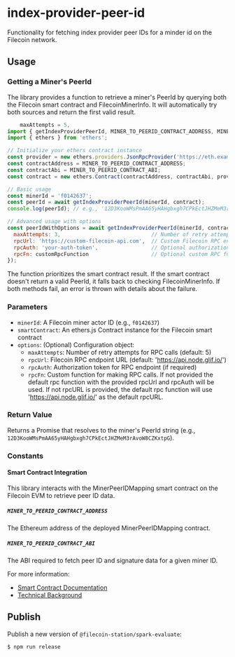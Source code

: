 # index-provider-peer-id

Functionality for fetching index provider peer IDs for a minder id on the Filecoin network.

## Usage

### Getting a Miner's PeerId

The library provides a function to retrieve a miner's PeerId by querying both the Filecoin smart
contract and FilecoinMinerInfo. It will automatically try both sources and return the first valid
result.

```js
    maxAttempts = 5,
import { getIndexProviderPeerId, MINER_TO_PEERID_CONTRACT_ADDRESS, MINER_TO_PEERID_CONTRACT_ABI } from '@filecoin-station/index-provider-peer-id';
import { ethers } from 'ethers';

// Initialize your ethers contract instance
const provider = new ethers.providers.JsonRpcProvider('https://eth.example.com');
const contractAddress = MINER_TO_PEERID_CONTRACT_ADDRESS;
const contractAbi = MINER_TO_PEERID_CONTRACT_ABI;
const contract = new ethers.Contract(contractAddress, contractAbi, provider);

// Basic usage
const minerId = 'f0142637';
const peerId = await getIndexProviderPeerId(minerId, contract);
console.log(peerId); // e.g., '12D3KooWMsPmAA65yHAHgbxgh7CPkEctJHZMeM3rAvoW8CZKxtpG'

// Advanced usage with options
const peerIdWithOptions = await getIndexProviderPeerId(minerId, contract, {
  maxAttempts: 3,                             // Number of retry attempts (default: 5)
  rpcUrl: 'https://custom-filecoin-api.com',  // Custom Filecoin RPC endpoint (default: 'https://api.node.glif.io/')
  rpcAuth: 'your-auth-token',                 // Optional authorization token for RPC
  rpcFn: customRpcFunction                    // Optional custom RPC function implementation.
});
```

The function prioritizes the smart contract result. If the smart contract doesn't return a valid
PeerId, it falls back to checking FilecoinMinerInfo. If both methods fail, an error is thrown with
details about the failure.

### Parameters

- `minerId`: A Filecoin miner actor ID (e.g., `f0142637`)
- `smartContract`: An ethers.js Contract instance for the Filecoin smart contract
- `options`: (Optional) Configuration object:
  - `maxAttempts`: Number of retry attempts for RPC calls (default: 5)
  - `rpcUrl`: Filecoin RPC endpoint URL (default: 'https://api.node.glif.io/')
  - `rpcAuth`: Authorization token for RPC endpoint (if required)
  - `rpcFn`: Custom function for making RPC calls. If not provided the default rpc function with the
    provided rpcUrl and rpcAuth will be used. If not rpcURL is provided, the default rpc function
    will use 'https://api.node.glif.io/' as the default rpcURL.

### Return Value

Returns a Promise that resolves to the miner's PeerId string (e.g.,
`12D3KooWMsPmAA65yHAHgbxgh7CPkEctJHZMeM3rAvoW8CZKxtpG`).

### Constants

#### Smart Contract Integration

This library interacts with the MinerPeerIDMapping smart contract on the Filecoin EVM to retrieve
peer ID data.

##### `MINER_TO_PEERID_CONTRACT_ADDRESS`

The Ethereum address of the deployed MinerPeerIDMapping contract.

##### `MINER_TO_PEERID_CONTRACT_ABI`

The ABI required to fetch peer ID and signature data for a given miner ID.

For more information:

- [Smart Contract Documentation](https://github.com/filecoin-project/curio/blob/395bc47d0f585cbc869fd4671dc05b1b2f4b18c2/market/ipni/spark/sol/README.md)
- [Technical Background](https://docs.curiostorage.org/curio-market/ipni-interplanetary-network-indexer-provider#ipni-provider-identification)

## Publish

Publish a new version of `@filecoin-station/spark-evaluate`:

```bash
$ npm run release
```
